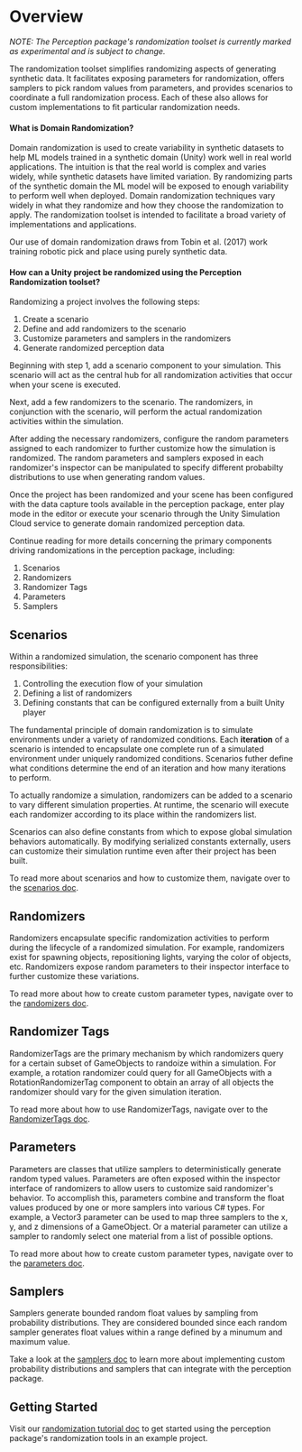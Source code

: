 # Overview

*NOTE: The Perception package's randomization toolset is currently marked as experimental and is subject to change.*

The randomization toolset simplifies randomizing aspects of generating synthetic data. It facilitates exposing parameters for randomization, offers samplers to pick random values from parameters, and provides scenarios to coordinate a full randomization process. Each of these also allows for custom implementations to fit particular randomization needs.

#### What is Domain Randomization?

Domain randomization is used to create variability in synthetic datasets to help ML models trained in a synthetic domain (Unity) work well in real world applications. The intuition is that the real world is complex and varies widely, while synthetic datasets have limited variation. By randomizing parts of the synthetic domain the ML model will be exposed to enough variability to perform well when deployed. Domain randomization techniques vary widely in what they randomize and how they choose the randomization to apply. The randomization toolset is intended to facilitate a broad variety of implementations and applications.

Our use of domain randomization draws from Tobin et al. (2017) work training robotic pick and place using purely synthetic data.

#### How can a Unity project be randomized using the Perception Randomization toolset?

Randomizing a project involves the following steps:
1. Create a scenario
2. Define and add randomizers to the scenario
3. Customize parameters and samplers in the randomizers
4. Generate randomized perception data

Beginning with step 1, add a scenario component to your simulation. This scenario will act as the central hub for all randomization activities that occur when your scene is executed.

Next, add a few randomizers to the scenario. The randomizers, in conjunction with the scenario, will perform the actual randomization activities within the simulation.

After adding the necessary randomizers, configure the random parameters assigned to each randomizer to further customize how the simulation is randomized. The random parameters and samplers exposed in each randomizer's inspector can be manipulated to specify different probabilty distributions to use when generating random values.

Once the project has been randomized and your scene has been configured with the data capture tools available in the perception package, enter play mode in the editor or execute your scenario through the Unity Simulation Cloud service to generate domain randomized perception data.

Continue reading for more details concerning the primary components driving randomizations in the perception package, including:
1. Scenarios
2. Randomizers
3. Randomizer Tags
4. Parameters
5. Samplers


## Scenarios

Within a randomized simulation, the scenario component has three responsibilities:
1. Controlling the execution flow of your simulation
2. Defining a list of randomizers
3. Defining constants that can be configured externally from a built Unity player 

The fundamental principle of domain randomization is to simulate environments under a variety of randomized conditions. Each **iteration** of a scenario is intended to encapsulate one complete run of a simulated environment under uniquely randomized conditions. Scenarios futher define what conditions determine the end of an iteration and how many iterations to perform.

To actually randomize a simulation, randomizers can be added to a scenario to vary different simulation properties. At runtime, the scenario will execute each randomizer according to its place within the randomizers list.

Scenarios can also define constants from which to expose global simulation behaviors automatically. By modifying serialized constants externally, users can customize their simulation runtime even after their project has been built.

To read more about scenarios and how to customize them, navigate over to the [scenarios doc](Scenarios.md).


## Randomizers

Randomizers encapsulate specific randomization activities to perform during the lifecycle of a randomized simulation. For example, randomizers exist for spawning objects, repositioning lights, varying the color of objects, etc. Randomizers expose random parameters to their inspector interface to further customize these variations.

To read more about how to create custom parameter types, navigate over to the [randomizers doc](Randomizers.md).


## Randomizer Tags

RandomizerTags are the primary mechanism by which randomizers query for a certain subset of GameObjects to randoize within a simulation. For example, a rotation randomizer could query for all GameObjects with a RotationRandomizerTag component to obtain an array of all objects the randomizer should vary for the given simulation iteration.

To read more about how to use RandomizerTags, navigate over to the [RandomizerTags doc](RandomizerTags.md).


## Parameters

Parameters are classes that utilize samplers to deterministically generate random typed values. Parameters are often exposed within the inspector interface of randomizers to allow users to customize said randomizer's behavior. To accomplish this, parameters combine and transform the float values produced by one or more samplers into various C# types. For example, a Vector3 parameter can be used to map three samplers to the x, y, and z dimensions of a GameObject. Or a material parameter can utilize a sampler to randomly select one material from a list of possible options.

To read more about how to create custom parameter types, navigate over to the [parameters doc](Parameters.md).


## Samplers

Samplers generate bounded random float values by sampling from probability distributions. They are considered bounded since each random sampler generates float values within a range defined by a minumum and maximum value.

Take a look at the [samplers doc](Samplers.md) to learn more about implementing custom probability distributions and samplers that can integrate with the perception package.


## Getting Started

Visit our [randomization tutorial doc](../Tutorial/TUTORIAL.md) to get started using the perception package's randomization tools in an example project.
